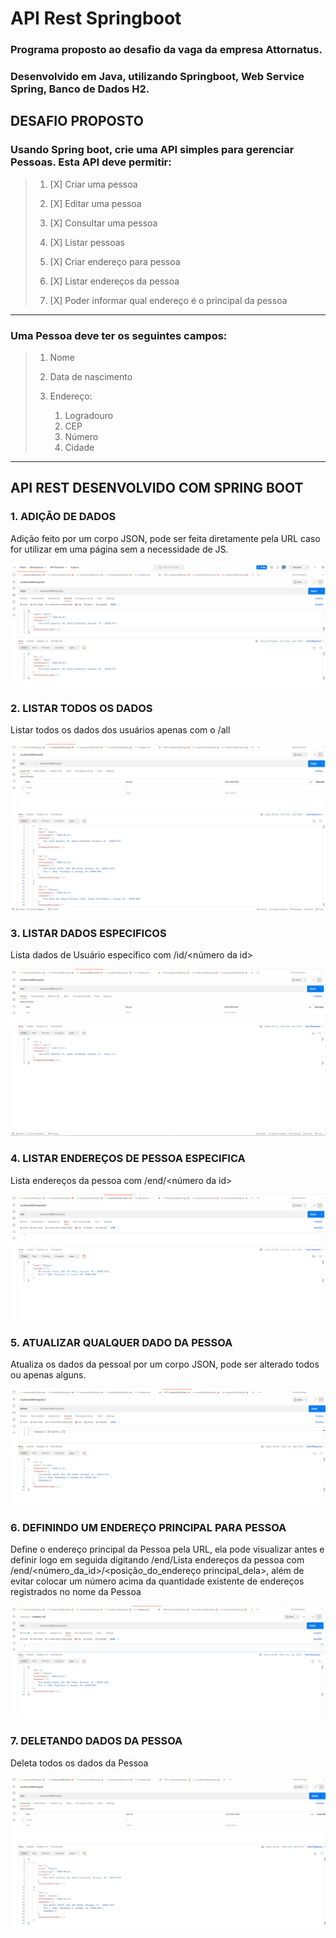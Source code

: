 # API Rest Springboot
### Programa proposto ao desafio da vaga da empresa Attornatus.
### Desenvolvido em Java, utilizando Springboot, Web Service Spring, Banco de Dados H2.

## DESAFIO PROPOSTO

### Usando Spring boot, crie uma API simples para gerenciar Pessoas. Esta API deve permitir:  
>1. [X]	Criar uma pessoa  
>
>1. [X]	Editar uma pessoa 
>
>1. [X]	Consultar uma pessoa 
>
>1. [X]	Listar pessoas 
>
>1. [X]	Criar endereço para pessoa 
>
>1. [X]	Listar endereços da pessoa 
>
>1. [X]	Poder informar qual endereço é o principal da pessoa    

---
### Uma Pessoa deve ter os seguintes campos:  
>1. Nome
>
>1. Data de nascimento
>
>1.	Endereço:
>       1.	Logradouro
>       1.	CEP
>       1.	Número
>       1.	Cidade
---

## API REST DESENVOLVIDO COM SPRING BOOT

### 1. ADIÇÃO DE DADOS

Adição feito por um corpo JSON, pode ser feita diretamente pela URL caso for utilizar em uma página sem a necessidade de JS. 

<img src="./img/add.png">

### 2. LISTAR TODOS OS DADOS

Listar todos os dados dos usuários apenas com o /all

<img src="./img/all.png">

### 3. LISTAR DADOS ESPECIFICOS

Lista dados de Usuário específico com /id/<número da id>

<img src="./img/user.png">

### 4. LISTAR ENDEREÇOS DE PESSOA ESPECIFICA

Lista endereços da pessoa com /end/<número da id>

<img src="./img/user_end.png">

### 5. ATUALIZAR QUALQUER DADO DA PESSOA

Atualiza os dados da pessoal por um corpo JSON, pode ser alterado todos ou apenas alguns.

<img src="./img/att.png">

### 6. DEFININDO UM ENDEREÇO PRINCIPAL PARA PESSOA

Define o endereço principal da Pessoa pela URL, ela pode visualizar antes e definir logo em seguida digitando /end/Lista endereços da pessoa com /end/<número_da_id>/<posição_do_endereço principal_dela>, além de evitar colocar um número acima da quantidade existente de endereços registrados no nome da Pessoa

<img src="./img/def_user_end.png">

### 7. DELETANDO DADOS DA PESSOA

Deleta todos os dados da Pessoa

<img src="./img/del.png">
